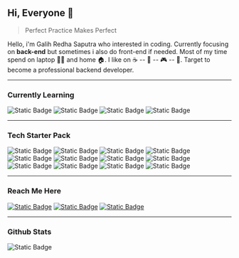 ## Hi, Everyone 👋

> Perfect Practice Makes Perfect

Hello, i'm Galih Redha Saputra who interested in coding. Currently focusing on **back-end** but sometimes i also do front-end if needed. Most of my time spend on laptop 🧑‍💻 and home 🏠. I like on ☕ -- 🚬 -- 🎮 -- 🛌. Target to become a professional backend developer.

---

### Currently Learning
![Static Badge](https://img.shields.io/badge/__-GO-3E3E42?logo=goland&logoColor=FFFFFF)
![Static Badge](https://img.shields.io/badge/__-DOCKER-3E3E42?logo=docker&logoColor=FFFFFF)
![Static Badge](https://img.shields.io/badge/__-MONGO_DB-3E3E42?logo=mongodb&logoColor=FFFFFF)
![Static Badge](https://img.shields.io/badge/__-AWS-3E3E42?logo=amazonaws&logoColor=FFFFFF)


---

### Tech Starter Pack
![Static Badge](https://img.shields.io/badge/__-JAVASCRIPT-3E3E42?logo=javascript&logoColor=FFFFFF)
![Static Badge](https://img.shields.io/badge/__-PHP-3E3E42?logo=php&logoColor=FFFFFF)
![Static Badge](https://img.shields.io/badge/__-SCSS-3E3E42?logo=sass&logoColor=FFFFFF)
![Static Badge](https://img.shields.io/badge/__-BOOTSTRAP-3E3E42?logo=bootstrap&logoColor=FFFFFF)
![Static Badge](https://img.shields.io/badge/__-TAILWIND_CSS-3E3E42?logo=tailwindcss&logoColor=FFFFFF)
![Static Badge](https://img.shields.io/badge/__-NODE_JS-3E3E42?logo=nodedotjs&logoColor=FFFFFF)
![Static Badge](https://img.shields.io/badge/__-VUE_JS-3E3E42?logo=vuedotjs&logoColor=FFFFFF)
![Static Badge](https://img.shields.io/badge/__-NUXT-3E3E42?logo=nuxtdotjs&logoColor=FFFFFF)
![Static Badge](https://img.shields.io/badge/__-LARAVEL-3E3E42?logo=laravel&logoColor=FFFFFF)
![Static Badge](https://img.shields.io/badge/__-POSTGRESQL-3E3E42?logo=postgresql&logoColor=FFFFFF)
![Static Badge](https://img.shields.io/badge/__-RABBITMQ-3E3E42?logo=rabbitmq&logoColor=FFFFFF)
![Static Badge](https://img.shields.io/badge/__-ELASTICSEARCH-3E3E42?logo=elasticsearch&logoColor=FFFFFF)


---

### Reach Me Here
[![Static Badge](https://img.shields.io/badge/Gmail-EA4335?style=for-the-badge&logo=gmail&logoColor=FFFFFF)](mailto:galihredhas@gmail.com)
[![Static Badge](https://img.shields.io/badge/LinkedIn-0A66C2?style=for-the-badge&logo=linkedin&logoColor=FFFFFF)](https://www.linkedin.com/in/galih-redha-saputra/)
[![Static Badge](https://img.shields.io/badge/Instagram-E4405F?style=for-the-badge&logo=instagram&logoColor=FFFFFF)](https://www.instagram.com/galih_redha/)

---

### Github Stats
![Static Badge](https://github-readme-stats.vercel.app/api/top-langs?username=xredha&show_icons=true&locale=en&layout=compact&theme=github_dark)
